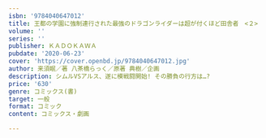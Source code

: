 ```yaml
---
isbn: '9784040647012'
title: 王都の学園に強制連行された最強のドラゴンライダーは超が付くほど田舎者　<２>
volume: ''
series: ''
publisher: ＫＡＤＯＫＡＷＡ
pubdate: '2020-06-23'
cover: 'https://cover.openbd.jp/9784040647012.jpg'
author: 来須眠／著 八茶橋らっく／原著 典樹／企画
description: シムルVSアルス、遂に模戦闘開始! その勝負の行方は…?
price: '630'
genre: コミックス(書)
target: 一般
format: コミック
content: コミックス・劇画

---
```

